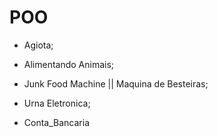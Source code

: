 # POO
* Agiota;

* Alimentando Animais;

* Junk Food Machine || Maquina de Besteiras;

* Urna Eletronica;

* Conta_Bancaria



